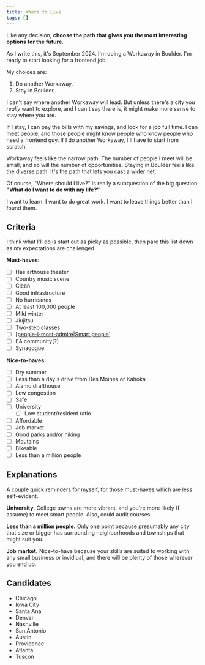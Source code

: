 ```yaml
---
title: Where to Live
tags: []
---
```


Like any decision, **choose the path that gives you the most interesting options for the future**.

As I write this, it's September 2024. I'm doing a Workaway in Boulder. I'm ready to start looking for a frontend job.

My choices are:

1. Do another Workaway.
2. Stay in Boulder.

I can't say where another Workaway will lead. But unless there's a city you *really* want to explore, and I can't say there is, it might make more sense to stay where you are.

If I stay, I can pay the bills with my savings, and look for a job full time. I can meet people, and those people might know people who know people who need a frontend guy. If I do another Workaway, I'll have to start from scratch.

Workaway feels like the narrow path. The number of people I meet will be small, and so will the number of opportunities. Staying in Boulder feels like the diverse path. It's the path that lets you cast a wider net.

Of course, "Where should I live?" is really a subquestion of the big question: **"What do I want to do with my life?"**

I want to learn. I want to do great work. I want to leave things better than I found them.

## Criteria

I think what I'll do is start out as picky as possible, then pare this list down as my expectations are challenged.

**Must-haves:**

- [ ] Has arthouse theater
- [ ] Country music scene
- [ ] Clean
- [ ] Good infrastructure
- [ ] No hurricanes
- [ ] At least 100,000 people
- [ ] Mild winter
- [ ] Jiujitsu
- [ ] Two-step classes
- [ ] [[people-i-most-admire|Smart people]]
- [ ] EA community(?)
- [ ] Synagogue

**Nice-to-haves:**

- [ ] Dry summer
- [ ] Less than a day's drive from Des Moines or Kahoka
- [ ] Alamo drafthouse
- [ ] Low congestion
- [ ] Safe
- [ ] University
  - [ ] Low student/resident ratio
- [ ] Affordable
- [ ] Job market
- [ ] Good parks and/or hiking
- [ ] Moutains
- [ ] Bikeable
- [ ] Less than a million people

## Explanations

A couple quick reminders for myself, for those must-haves which are less self-evident.

**University.** College towns are more vibrant, and you're more likely (I assume) to meet smart people. Also, could audit courses.

**Less than a million people.** Only one point because presumably any city that size or bigger has surrounding neighborhoods and townships that might suit you.

**Job market.** Nice-to-have because your skills are suited to working with any small business or invidiual, and there will be plenty of those wherever you end up.

## Candidates

- Chicago
- Iowa City
- Santa Ana
- Denver
- Nashville
- San Antonio
- Austin
- Providence
- Atlanta
- Tuscon


[//begin]: # "Autogenerated link references for markdown compatibility"
[people-i-most-admire|Smart people]: private/people-i-most-admire "People I Most Admire"
[//end]: # "Autogenerated link references"